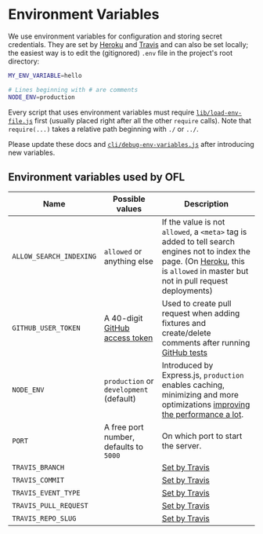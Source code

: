# Environment Variables

We use environment variables for configuration and storing secret credentials. They are set by [Heroku](ui.md) and [Travis](tests.md) and can also be set locally; the easiest way is to edit the (gitignored) `.env` file in the project's root directory:

```bash
MY_ENV_VARIABLE=hello

# Lines beginning with # are comments
NODE_ENV=production
```

Every script that uses environment variables must require [`lib/load-env-file.js`](../lib/load-env-file.js) first (usually placed right after all the other `require` calls). Note that `require(...)` takes a relative path beginning with `./` or `../`.

Please update these docs and [`cli/debug-env-variables.js`](../cli/debug-env-variables.js) after introducing new variables.

## Environment variables used by OFL

| Name                  | Possible values                            | Description                        |
|-----------------------|--------------------------------------------|------------------------------------|
|`ALLOW_SEARCH_INDEXING`| `allowed` or anything else                 | If the value is not `allowed`, a `<meta>` tag is added to tell search engines not to index the page. (On [Heroku](ui.md), this is `allowed` in master but not in pull request deployments) |
|`GITHUB_USER_TOKEN`    | A 40-digit [GitHub access token][gh-token] | Used to create pull request when adding fixtures and create/delete comments after running [GitHub tests](testing.md) |
|`NODE_ENV`             | `production` or `development` (default)    | Introduced by Express.js, `production` enables caching, minimizing and more optimizations [improving the performance a lot][node-env-perf]. |
|`PORT`                 | A free port number, defaults to `5000`     | On which port to start the server. |
|`TRAVIS_BRANCH`        |                                            | [Set by Travis][travis-docs]       |
|`TRAVIS_COMMIT`        |                                            | [Set by Travis][travis-docs]       |
|`TRAVIS_EVENT_TYPE`    |                                            | [Set by Travis][travis-docs]       |
|`TRAVIS_PULL_REQUEST`  |                                            | [Set by Travis][travis-docs]       |
|`TRAVIS_REPO_SLUG`     |                                            | [Set by Travis][travis-docs]       |

[gh-token]: <https://github.com/settings/tokens>
[node-env-perf]: <https://www.dynatrace.com/blog/the-drastic-effects-of-omitting-node_env-in-your-express-js-applications/>
[travis-docs]: <https://docs.travis-ci.com/user/environment-variables/#Default-Environment-Variables>
